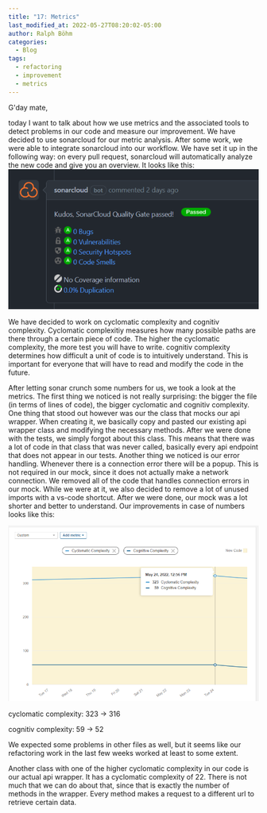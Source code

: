 ```yaml
---
title: "17: Metrics"
last_modified_at: 2022-05-27T08:20:02-05:00
author: Ralph Böhm
categories:
  - Blog
tags:
  - refactoring
  - improvement
  - metrics
---
```


G'day mate,

today I want to talk about how we use metrics and the associated tools to detect problems in our code and measure our improvement. We have decided to use sonarcloud for our metric analysis. After some work, we were able to integrate sonarcloud into our workflow. We have set it up in the following way: on every pull request, sonarcloud will automatically analyze the new code and give you an overview. It looks like this: ![SonarCloud analysis](/assets/images/sonar.png)

We have decided to work on cyclomatic complexity and cognitiv complexity. Cyclomatic complexitiy measures how many possible paths are there through a certain piece of code. The higher the cyclomatic complexity, the more test you will have to write. cognitiv complexity determines how difficult a unit of code is to intuitively understand. This is important for everyone that will have to read and modify the code in the future.

After letting sonar crunch some numbers for us, we took a look at the metrics. The first thing we noticed is not really surprising: the bigger the file (in terms of lines of code), the bigger cyclomatic and cognitiv complexity. One thing that stood out however was our the class that mocks our api wrapper. When creating it, we basically copy and pasted our existing api wrapper class and modifying the necessary methods. After we were done with the tests, we simply forgot about this class. This means that there was a lot of code in that class that was never called, basically every api endpoint that does not appear in our tests. Another thing we noticed is our error handling. Whenever there is a connection error there will be a popup. This is not required in our mock, since it does not actually make a network connection. We removed all of the code that handles connection errors in our mock. While we were at it, we also decided to remove a lot of unused imports with a vs-code shortcut. After we were done, our mock was a lot shorter and better to understand. Our improvements in case of numbers looks like this:

![SonarCloud graph](/assets/images/sonarGraph.png)

cyclomatic complexity: 323 -> 316

cognitiv complexity: 59 -> 52

We expected some problems in other files as well, but it seems like our refactoring work in the last few weeks worked at least to some extent.

Another class with one of the higher cyclomatic complexity in our code is our actual api wrapper. It has a cyclomatic complexity of 22. There is not much that we can do about that, since that is exactly the number of methods in the wrapper. Every method makes a request to a different url to retrieve certain data.
